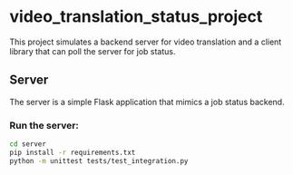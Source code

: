 # video_translation_status_project

This project simulates a backend server for video translation and a client library that can poll the server for job status. 

## Server

The server is a simple Flask application that mimics a job status backend.

### Run the server:

```bash
cd server
pip install -r requirements.txt
python -m unittest tests/test_integration.py